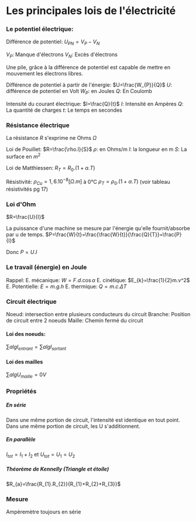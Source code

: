 
# Les principales lois de l'électricité

### Le potentiel électrique: 
Différence de potentiel: $U_{PN}=V_{P}-V_{N}$

$V_{P}$: Manque d'électrons
$V_{N}$: Excès d'électrons

Une pile, grâce à la différence de potentiel est capable de mettre en mouvement les électrons libres. 


Différence de potentiel à partir de l'énergie: $U=\frac{W_{P}}{Q}$
$U$: différence de potentiel en Volt
$W_{P}$: en Joules
$Q$: En Coulomb


Intensité du courant électrique: $I=\frac{Q}{t}$
$I$: Intensité en Ampères
$Q$: La quantité de charges
$t$: Le temps en secondes


### Résistance électrique
La résistance $R$ s'exprime ne Ohms $\Omega$

Loi de Pouillet: $R=\frac{\rho.l}{S}$
$\rho$: en Ohms/m
$l$: la longueur en m
$S$: La surface en $m^2$

Loi de Matthiessen: $R_{T}=R_{0}.(1+\alpha.T)$

Résistivité: $\rho_{Cu}=1,6.10^{-8}[\Omega.m]$ à 0°C
	$\rho_{T}=\rho_{0}.(1+\alpha.T)$
	(voir tableau résistivités pg 17)

### Loi d'Ohm

$R=\frac{U}{I}$

La puissance d'une machine se mesure par l'énergie qu'elle fournit/absorbe par u de temps.
$P=\frac{W}{t}=\frac{\frac{W}{t}}{\frac{Q}{T}}=\frac{P}{I}$

Donc 
$P=U.I$

### Le travail (énergie) en Joule

Rappel: 
E. mécanique: $W=F.d.\cos \alpha$
E. cinétique: $E_{k}=\frac{1}{2}m.v^2$
E. Potentielle: $E=m.g.h$
E. thermique: $Q=m.c.\Delta T$


### Circuit électrique

Noeud: intersection entre plusieurs conducteurs du circuit
Branche: Position de circuit entre 2 noeuds
Maille: Chemin fermé du circuit

#### Loi des noeuds:
$\sum alg I_{entrant}=\sum alg I_{sortant}$

#### Loi des mailles
$\sum alg U_{maille}=0V$

### Propriétés
##### En série
Dans une même portion de circuit, l'intensité est identique en tout point.
Dans une même portion de circuit, les U s'additionnent. 

##### En parallèle
$I_{tot}=I_{1}+I_{2}$ et $U_{tot}=U_{1}=U_{2}$

##### Théorème de Kennelly (Triangle et étoile)
$R_{a}=\frac{R_{1}.R_{2}}{R_{1}+R_{2}+R_{3}}$

### Mesure
Ampèremètre toujours en série

